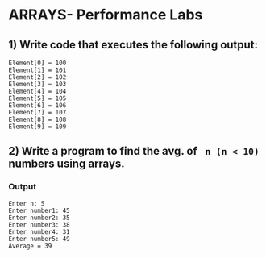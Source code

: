 # ARRAYS- Performance Labs

## 1) Write code that executes the following output: 
```
Element[0] = 100
Element[1] = 101
Element[2] = 102
Element[3] = 103
Element[4] = 104
Element[5] = 105
Element[6] = 106
Element[7] = 107
Element[8] = 108
Element[9] = 109
```
## 2) Write a program to find the avg. of ``` n (n < 10)``` numbers using arrays.

### Output
```
Enter n: 5
Enter number1: 45
Enter number2: 35
Enter number3: 38
Enter number4: 31
Enter number5: 49
Average = 39
```
